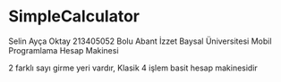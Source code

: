 # SimpleCalculator
Selin Ayça Oktay
213405052
Bolu Abant İzzet Baysal Üniversitesi
Mobil Programlama Hesap Makinesi

2 farklı sayı girme yeri vardır, Klasik 4 işlem basit hesap makinesidir
